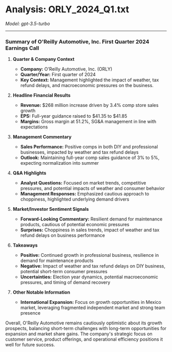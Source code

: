 # Analysis: ORLY_2024_Q1.txt

*Model: gpt-3.5-turbo*

---

### Summary of O'Reilly Automotive, Inc. First Quarter 2024 Earnings Call

1. **Quarter & Company Context**
   - **Company:** O'Reilly Automotive, Inc. (ORLY)
   - **Quarter/Year:** First quarter of 2024
   - **Key Context:** Management highlighted the impact of weather, tax refund delays, and macroeconomic pressures on the business.

2. **Headline Financial Results**
   - **Revenue:** $268 million increase driven by 3.4% comp store sales growth
   - **EPS:** Full-year guidance raised to $41.35 to $41.85
   - **Margins:** Gross margin at 51.2%, SG&A management in line with expectations

3. **Management Commentary**
   - **Sales Performance:** Positive comps in both DIY and professional businesses, impacted by weather and tax refund delays
   - **Outlook:** Maintaining full-year comp sales guidance of 3% to 5%, expecting normalization into summer

4. **Q&A Highlights**
   - **Analyst Questions:** Focused on market trends, competitive pressures, and potential impacts of weather and consumer behavior
   - **Management Responses:** Emphasized cautious approach to choppiness, highlighted underlying demand drivers

5. **Market/Investor Sentiment Signals**
   - **Forward-Looking Commentary:** Resilient demand for maintenance products, cautious of potential economic pressures
   - **Surprises:** Choppiness in sales trends, impact of weather and tax refund delays on business performance

6. **Takeaways**
   - **Positive:** Continued growth in professional business, resilience in demand for maintenance products
   - **Negative:** Impact of weather and tax refund delays on DIY business, potential short-term consumer pressures
   - **Uncertainties:** Election year dynamics, potential macroeconomic pressures, and timing of demand recovery

7. **Other Notable Information**
   - **International Expansion:** Focus on growth opportunities in Mexico market, leveraging fragmented independent market and strong team presence

Overall, O'Reilly Automotive remains cautiously optimistic about its growth prospects, balancing short-term challenges with long-term opportunities for expansion and market share gains. The company's strategic focus on customer service, product offerings, and operational efficiency positions it well for future success.